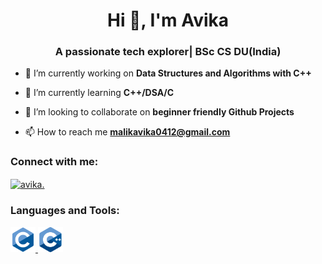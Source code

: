 <h1 align="center">Hi 👋, I'm Avika</h1>
<h3 align="center">A passionate tech explorer| BSc CS DU(India)</h3>

- 🔭 I’m currently working on **Data Structures and Algorithms with C++**

- 🌱 I’m currently learning **C++/DSA/C**

- 👯 I’m looking to collaborate on **beginner friendly Github Projects**

- 📫 How to reach me **malikavika0412@gmail.com**

<h3 align="left">Connect with me:</h3>
<p align="left">
<a href="https://linkedin.com/in/avika." target="blank"><img align="center" src="https://raw.githubusercontent.com/rahuldkjain/github-profile-readme-generator/master/src/images/icons/Social/linked-in-alt.svg" alt="avika." height="30" width="40" /></a>
</p>

<h3 align="left">Languages and Tools:</h3>
<p align="left"> <a href="https://www.cprogramming.com/" target="_blank" rel="noreferrer"> <img src="https://raw.githubusercontent.com/devicons/devicon/master/icons/c/c-original.svg" alt="c" width="40" height="40"/> </a> <a href="https://www.w3schools.com/cpp/" target="_blank" rel="noreferrer"> <img src="https://raw.githubusercontent.com/devicons/devicon/master/icons/cplusplus/cplusplus-original.svg" alt="cplusplus" width="40" height="40"/> </a> </p>
